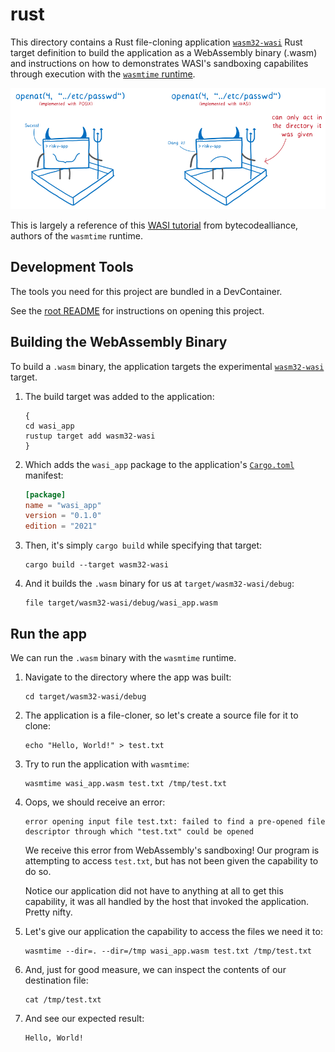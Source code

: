 # rust

This directory contains a Rust file-cloning application [`wasm32-wasi`](https://doc.rust-lang.org/nightly/nightly-rustc/rustc_target/spec/wasm32_wasi/index.html) Rust target definition to build the application as a WebAssembly binary (.wasm) and instructions on how to demonstrates WASI's sandboxing capabilites through execution with the [`wasmtime` runtime](<https://github.com/bytecodealliance/wasmtime>).

[![WASI only has access to given directories](../../img/wasi-only-act-on-given-directory.png)](https://hacks.mozilla.org/2019/03/standardizing-wasi-a-webassembly-system-interface/)

This is largely a reference of this [WASI tutorial](https://github.com/bytecodealliance/wasmtime/blob/89abd80c3cc4ed549bc3a2b0fd864ccc1af06ad6/docs/WASI-tutorial.md) from bytecodealliance, authors of the `wasmtime` runtime.

## Development Tools

The tools you need for this project are bundled in a DevContainer.

See the [root README](../../README.md#development-tools) for instructions on opening this project.

## Building the WebAssembly Binary

To build a `.wasm` binary, the application targets the experimental [`wasm32-wasi`](https://doc.rust-lang.org/nightly/nightly-rustc/rustc_target/spec/wasm32_wasi/index.html) target.

1. The build target was added to the application:

    ```plaintext
    {
    cd wasi_app
    rustup target add wasm32-wasi
    }
    ```

1. Which adds the `wasi_app` package to the application's [`Cargo.toml`](./wasi_app/Cargo.toml) manifest:

    ```toml
    [package]
    name = "wasi_app"
    version = "0.1.0"
    edition = "2021"
    ```

1. Then, it's simply `cargo build` while specifying that target:

    ```plaintext
    cargo build --target wasm32-wasi
    ```

1. And it builds the `.wasm` binary for us at `target/wasm32-wasi/debug`:

    ```plaintext
    file target/wasm32-wasi/debug/wasi_app.wasm
    ```

## Run the app

We can run the `.wasm` binary with the `wasmtime` runtime.

1. Navigate to the directory where the app was built:

    ```plaintext
    cd target/wasm32-wasi/debug
    ```

1. The application is a file-cloner, so let's create a source file for it to clone:

    ```plaintext
    echo "Hello, World!" > test.txt
    ```

1. Try to run the application with `wasmtime`:

    ```plaintext
    wasmtime wasi_app.wasm test.txt /tmp/test.txt
    ```

1. Oops, we should receive an error:

    ```plaintext
    error opening input file test.txt: failed to find a pre-opened file descriptor through which "test.txt" could be opened
    ```

    We receive this error from WebAssembly's sandboxing! Our program is attempting to access `test.txt`, but has not been given the capability to do so.

    Notice our application did not have to anything at all to get this capability, it was all handled by the host that invoked the application. Pretty nifty.

1. Let's give our application the capability to access the files we need it to:

    ```plaintext
    wasmtime --dir=. --dir=/tmp wasi_app.wasm test.txt /tmp/test.txt
    ```

1. And, just for good measure, we can inspect the contents of our destination file:

    ```plaintext
    cat /tmp/test.txt
    ```

1. And see our expected result:

    ```plaintext
    Hello, World!
    ```
